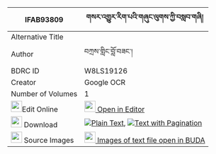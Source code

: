 |IFAB93809|གསར་འགྱུར་རིག་པའི་གཞུང་ལུགས་ཀྱི་བསླབ་གཞི། 
| --- | --- 
|Alternative Title |
|Author| བཀྲས་གླིང་བློ་བཟང་།
|BDRC ID | W8LS19126
|Creator | Google OCR
|Number of Volumes| 1
|<img width="25" src="https://img.icons8.com/color/25/000000/edit-property.png">Edit Online| [<img width="25" src="https://avatars.githubusercontent.com/u/45091458?s=200&v=4"> Open in Editor](http://editor.openpecha.org/IFAB93809)
|<img width="25" src="https://img.icons8.com/fluent/48/000000/download-2.png"/>  Download | [![](https://img.icons8.com/color/20/000000/txt.png)Plain Text](https://github.com/Openpecha/IFAB93809/releases/download/v1/sargyur_rigpa_i_shyungluk_kyi__plain_IFAB93809.zip), [![](https://img.icons8.com/color/20/000000/txt.png)Text with Pagination](https://github.com/Openpecha/IFAB93809/releases/download/v1/sargyur_rigpa_i_shyungluk_kyi__pages_IFAB93809.zip)
|<img width="25" src="https://img.icons8.com/plasticine/100/000000/pictures-folder.png"/>  Source Images | [<img width="25" src="https://library.bdrc.io/icons/BUDA-small.svg"> Images of text file open in BUDA](https://library.bdrc.io/show/bdr:W8LS19126)